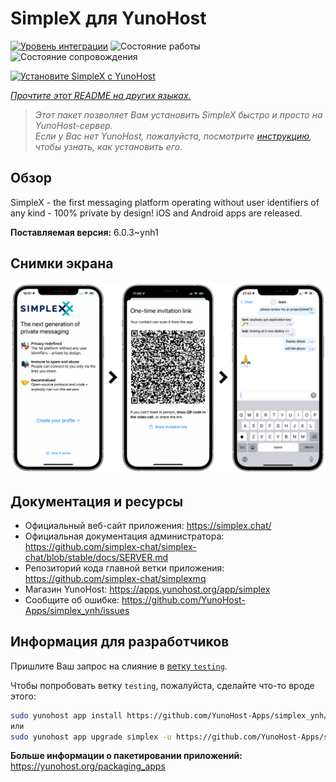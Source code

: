 <!--
Важно: этот README был автоматически сгенерирован <https://github.com/YunoHost/apps/tree/master/tools/readme_generator>
Он НЕ ДОЛЖЕН редактироваться вручную.
-->

# SimpleX для YunoHost

[![Уровень интеграции](https://dash.yunohost.org/integration/simplex.svg)](https://ci-apps.yunohost.org/ci/apps/simplex/) ![Состояние работы](https://ci-apps.yunohost.org/ci/badges/simplex.status.svg) ![Состояние сопровождения](https://ci-apps.yunohost.org/ci/badges/simplex.maintain.svg)

[![Установите SimpleX с YunoHost](https://install-app.yunohost.org/install-with-yunohost.svg)](https://install-app.yunohost.org/?app=simplex)

*[Прочтите этот README на других языках.](./ALL_README.md)*

> *Этот пакет позволяет Вам установить SimpleX быстро и просто на YunoHost-сервер.*  
> *Если у Вас нет YunoHost, пожалуйста, посмотрите [инструкцию](https://yunohost.org/install), чтобы узнать, как установить его.*

## Обзор

SimpleX - the first messaging platform operating without user identifiers of any kind - 100% private by design! iOS and Android apps are released.

**Поставляемая версия:** 6.0.3~ynh1

## Снимки экрана

![Снимок экрана SimpleX](./doc/screenshots/conversation.png)

## Документация и ресурсы

- Официальный веб-сайт приложения: <https://simplex.chat/>
- Официальная документация администратора: <https://github.com/simplex-chat/simplex-chat/blob/stable/docs/SERVER.md>
- Репозиторий кода главной ветки приложения: <https://github.com/simplex-chat/simplexmq>
- Магазин YunoHost: <https://apps.yunohost.org/app/simplex>
- Сообщите об ошибке: <https://github.com/YunoHost-Apps/simplex_ynh/issues>

## Информация для разработчиков

Пришлите Ваш запрос на слияние в [ветку `testing`](https://github.com/YunoHost-Apps/simplex_ynh/tree/testing).

Чтобы попробовать ветку `testing`, пожалуйста, сделайте что-то вроде этого:

```bash
sudo yunohost app install https://github.com/YunoHost-Apps/simplex_ynh/tree/testing --debug
или
sudo yunohost app upgrade simplex -u https://github.com/YunoHost-Apps/simplex_ynh/tree/testing --debug
```

**Больше информации о пакетировании приложений:** <https://yunohost.org/packaging_apps>
